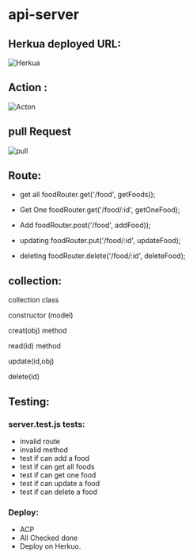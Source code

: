 # api-server
## Herkua deployed URL:
![Herkua](https://shams-api-server.herokuapp.com/)

## Action :
![Acton](https://github.com/shamssar/api-server/actions)

## pull Request
![pull](https://github.com/shamssar/api-server/pull/1)


## Route:
- get all
foodRouter.get('/food', getFoods));

- Get One
foodRouter.get('/food/:id', getOneFood);

- Add
foodRouter.post('/food', addFood));

- updating
foodRouter.put('/food/:id', updateFood);

- deleting
foodRouter.delete('/food/:id', deleteFood);

## collection:
collection class

constructor (model)

creat(obj) method

read(id) method

update(id,obj)

delete(id)
## Testing:
### server.test.js tests:
- invalid route
- invalid method
- test if can add a food
- test if can get all foods
- test if can get one food
- test if can update a food
- test if can delete a food
### Deploy:
- ACP
- All Checked done
- Deploy on Herkuo.